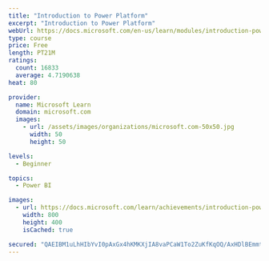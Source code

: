 ```yaml
---
title: "Introduction to Power Platform"
excerpt: "Introduction to Power Platform"
webUrl: https://docs.microsoft.com/en-us/learn/modules/introduction-power-platform/
type: course
price: Free
length: PT21M
ratings:
  count: 16833
  average: 4.7190638
heat: 80

provider:
  name: Microsoft Learn
  domain: microsoft.com
  images:
    - url: /assets/images/organizations/microsoft.com-50x50.jpg
      width: 50
      height: 50

levels:
  - Beginner

topics:
  - Power BI

images:
  - url: https://docs.microsoft.com/learn/achievements/introduction-power-platform-social.png
    width: 800
    height: 400
    isCached: true

secured: "QAEIBM1uLhHIbYvI0pAxGx4hKMKXjIA8vaPCaW1To2ZuKfKqOQ/AxHDlBEmmtLLjELY2apoFA2Ofu8p1zYg8XR1v1wXUad315n6WytEWnQKWiqI+bPO/ESq0FDCHOV+Bocvm6FRp33lJsZOACyFRVjgGPgij8bWj0JAsOtXQzmCgzMlVhDiNaSr+tIrBbeALsNOFc31szTf6be9RibhS/pbKT0fDwCImcDpEacDg/YdezpgULuzf1rfIJpwU13nWjhpNrj+2O5sYIQEz5AyNo9bOL0QPowrOvEF44IImTKGbxlVL97/AIyRI8qPix3CBw5wjUUj9zC/oGkd5yJAe03wJBpa6DTUT369WJm2vhByARxaQQFsCWO8Bb81tgWSC2sdypVPuKofvS6HXtmXsfuVM8esriMnLVdix0tTl8zNJKEfsaMc8J6jPLt4j7HeJ;vApLhyprCjFw9mJw8m9TWQ=="
---
```


